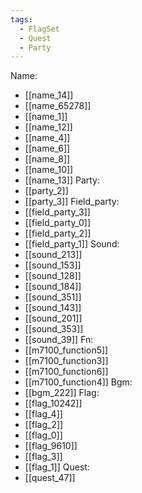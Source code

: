 ```yaml
---
tags:
  - FlagSet
  - Quest
  - Party
---
```

Name:
- [[name_14]]
- [[name_65278]]
- [[name_1]]
- [[name_12]]
- [[name_4]]
- [[name_6]]
- [[name_8]]
- [[name_10]]
- [[name_13]]
Party:
- [[party_2]]
- [[party_3]]
Field_party:
- [[field_party_3]]
- [[field_party_0]]
- [[field_party_2]]
- [[field_party_1]]
Sound:
- [[sound_213]]
- [[sound_153]]
- [[sound_128]]
- [[sound_184]]
- [[sound_351]]
- [[sound_143]]
- [[sound_201]]
- [[sound_353]]
- [[sound_39]]
Fn:
- [[m7100_function5]]
- [[m7100_function3]]
- [[m7100_function6]]
- [[m7100_function4]]
Bgm:
- [[bgm_222]]
Flag:
- [[flag_10242]]
- [[flag_4]]
- [[flag_2]]
- [[flag_0]]
- [[flag_9610]]
- [[flag_3]]
- [[flag_1]]
Quest:
- [[quest_47]]
